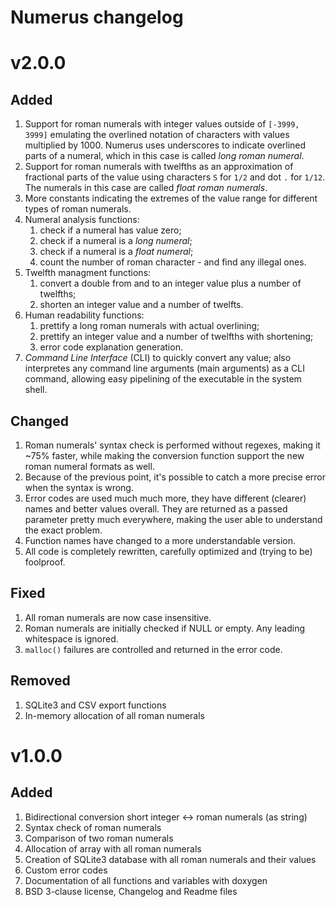 # Numerus changelog #

v2.0.0
===============================================================================


Added
----------------------------------------

1. Support for roman numerals with integer values outside of `[-3999, 3999]`
   emulating the overlined notation of characters with values multiplied
   by 1000.  Numerus uses underscores to indicate overlined parts of a numeral,
   which in this case is called _long roman numeral_.
2. Support for roman numerals with twelfths as an approximation of fractional
   parts of the value using characters `S` for `1/2` and dot `.` for `1/12`.
   The numerals in this case are called _float roman numerals_.
3. More constants indicating the extremes of the value range for different 
   types of roman numerals.
4. Numeral analysis functions:
    1. check if a numeral has value zero;
    2. check if a numeral is a _long numeral_;
    3. check if a numeral is a _float numeral_;
    4. count the number of roman character - and find any illegal ones.
5. Twelfth managment functions:
    1. convert a double from and to an integer value plus a number of twelfths;
    2. shorten an integer value and a number of twelfts.
6. Human readability functions:
    1. prettify a long roman numerals with actual overlining;
    2. prettify an integer value and a number of twelfths with shortening;
    3. error code explanation generation.
7. _Command Line Interface_ (CLI) to quickly convert any value; also interpretes
   any command line arguments (main arguments) as a CLI command, allowing easy
   pipelining of the executable in the system shell.


Changed
----------------------------------------

1. Roman numerals' syntax check is performed without regexes, making it ~75%
   faster, while making the conversion function support the new roman numeral
   formats as well.
2. Because of the previous point, it's possible to catch a more precise error
   when the syntax is wrong.
3. Error codes are used much much more, they have different (clearer) names
   and better values overall. They are returned as a passed parameter pretty
   much everywhere, making the user able to understand the exact problem.
4. Function names have changed to a more understandable version.
5. All code is completely rewritten, carefully optimized and (trying to be)
   foolproof.


Fixed
----------------------------------------

1. All roman numerals are now case insensitive.
2. Roman numerals are initially checked if NULL or empty. Any leading 
   whitespace is ignored.
3. `malloc()` failures are controlled and returned in the error code.


Removed
----------------------------------------

1. SQLite3 and CSV export functions
2. In-memory allocation of all roman numerals



v1.0.0
===============================================================================

Added
----------------------------------------

1. Bidirectional conversion short integer <-> roman numerals (as string)
2. Syntax check of roman numerals
3. Comparison of two roman numerals
4. Allocation of array with all roman numerals
5. Creation of SQLite3 database with all roman numerals and their values
6. Custom error codes
7. Documentation of all functions and variables with doxygen
8. BSD 3-clause license, Changelog and Readme files
